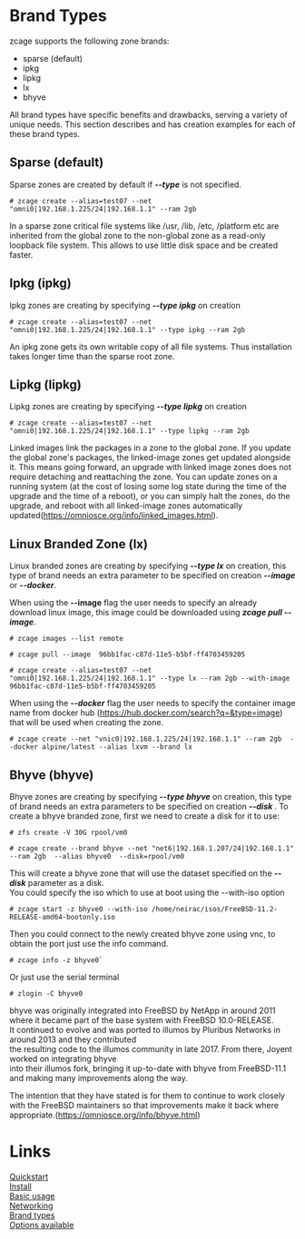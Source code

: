 
# Brand Types

zcage supports the following zone brands:

* sparse (default)
* ipkg
* lipkg
* lx
* bhyve

All brand types have specific benefits and drawbacks, serving a variety
of unique needs. This section describes and has creation examples for
each of these brand types.

  
Sparse (default)
----------------

Sparse zones are created by default if ***--type*** is not specified. 
   

```
# zcage create --alias=test07 --net "omni0|192.168.1.225/24|192.168.1.1" --ram 2gb
```
   

In a sparse zone critical file systems like /usr, /lib, /etc, /platform etc are inherited from
the global zone to the non-global zone as a read-only loopback file system.
This allows to use little disk space and be created faster.
  
  
Ipkg (ipkg) 
--------------

Ipkg zones are creating by specifying ***--type ipkg*** on creation 

``` 
# zcage create --alias=test07 --net "omni0|192.168.1.225/24|192.168.1.1" --type ipkg --ram 2gb
```
An ipkg zone gets its own writable copy of all file systems. Thus installation takes longer time than the sparse root zone.
   
   
Lipkg (lipkg) 
--------------

Lipkg zones are creating by specifying ***--type lipkg*** on creation 
   

``` 
# zcage create --alias=test07 --net "omni0|192.168.1.225/24|192.168.1.1" --type lipkg --ram 2gb
```
   
Linked images link the packages in a zone to the global zone. If you update the global zone's packages,
the linked-image zones get updated alongside it. This means going forward, an upgrade with linked image zones does not
require detaching and reattaching the zone. 
You can update zones on a running system (at the cost of losing some log state during the time of the upgrade and the time of a reboot), or you can simply halt the zones, do the upgrade, and reboot with all linked-image zones automatically updated(https://omniosce.org/info/linked_images.html).
  
  
Linux Branded Zone (lx) 
------------------------

Linux branded zones are creating by specifying ***--type lx*** on creation, this type of brand needs an 
extra parameter to be specified on creation ***--image*** or ***--docker***.
  
When using the **--image** flag the user needs to specify an already download linux image, 
this image could be downloaded using ***zcage pull --image***. 

```
# zcage images --list remote
```
```
# zcage pull --image  96bb1fac-c87d-11e5-b5bf-ff4703459205
```
```
# zcage create --alias=test07 --net "omni0|192.168.1.225/24|192.168.1.1" --type lx --ram 2gb --with-image 96bb1fac-c87d-11e5-b5bf-ff4703459205
```
  
When using the ***--docker*** flag the user needs to specify the container image name from docker hub (https://hub.docker.com/search?q=&type=image) that will be used when creating the zone.
   
```
# zcage create --net "vnic0|192.168.1.225/24|192.168.1.1" --ram 2gb  --docker alpine/latest --alias lxvm --brand lx
```

Bhyve (bhyve) 
--------------

Bhyve zones are creating by specifying ***--type bhyve*** on creation, this type of brand needs an extra
parameters to be specified on creation ***--disk <zfs dataset>***.
To create a bhyve branded zone, first we need to create a disk for it to use:
   
```
# zfs create -V 30G rpool/vm0
``` 
```
# zcage create --brand bhyve --net "net6|192.168.1.207/24|192.168.1.1" --ram 2gb  --alias bhyve0  --disk=rpool/vm0
```
   
This will create a bhyve zone that will use the dataset specified on the ***--disk*** parameter as a disk.  
You could specify the iso which to use at boot using the --with-iso option
   
```
# zcage start -z bhyve0 --with-iso /home/neirac/isos/FreeBSD-11.2-RELEASE-amd64-bootonly.iso
```
   

Then you could connect to the newly created bhyve zone using vnc, to obtain the port just use the info command.
   

```
# zcage info -z bhyve0`
```
   

Or just use the serial terminal 
    
```
# zlogin -C bhyve0
```
   
bhyve was originally integrated into FreeBSD by NetApp in around 2011 where it became part of the base system with FreeBSD 10.0-RELEASE.   
It continued to evolve and was ported to illumos by Pluribus Networks in around 2013 and they contributed  
 the resulting code to the illumos community in late 2017. From there, Joyent worked on integrating bhyve   
into their illumos fork, bringing it up-to-date with bhyve from FreeBSD-11.1 and making many improvements along the way.  

The intention that they have stated is for them to continue to work closely with the FreeBSD maintainers so that improvements make it back where appropriate.(https://omniosce.org/info/bhyve.html)
 
# Links

   [Quickstart](https://github.com/cneira/zcage/blob/master/docs/quickstart.md)  
   [Install](https://github.com/cneira/zcage/blob/master/docs/install.md)  
   [Basic usage](https://github.com/cneira/zcage/blob/master/docs/basic-use.md)  
   [Networking](https://github.com/cneira/zcage/blob/master/docs/networking.md)  
   [Brand types](https://github.com/cneira/zcage/blob/master/docs/brand-types.md)  
   [Options available](https://github.com/cneira/zcage/blob/master/docs/Options.md)    

